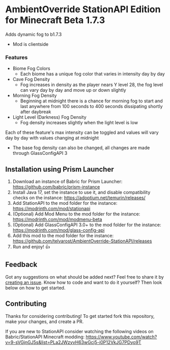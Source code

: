 # AmbientOverride StationAPI Edition for Minecraft Beta 1.7.3

Adds dynamic fog to b1.7.3
* Mod is clientside

### Features
- Biome Fog Colors
    - Each biome has a unique fog color that varies in intensity day by day
- Cave Fog Density
    - Fog increases in density as the player nears Y level 28, the fog level can vary day by day and move up or down slightly
- Morning Fog Density
    - Beginning at midnight there is a chance for morning fog to start and last anywhere from 100 seconds to 400 seconds dissipating shortly after daybreak
- Light Level (Darkness) Fog Density
    - Fog density increases slightly when the light level is low

Each of these feature's max intensity can be toggled and values will vary day by day with values changing at midnight
- The base fog density can also be changed, all changes are made through GlassConfigAPI 3

## Installation using Prism Launcher

1. Download an instance of Babric for Prism Launcher: https://github.com/babric/prism-instance
2. Install Java 17, set the instance to use it, and disable compatibility checks on the instance: https://adoptium.net/temurin/releases/
3. Add StationAPI to the mod folder for the instance: https://modrinth.com/mod/stationapi
4. (Optional) Add Mod Menu to the mod folder for the instance: https://modrinth.com/mod/modmenu-beta
5. (Optional) Add GlassConfigAPI 3.0+ to the mod folder for the instance: https://modrinth.com/mod/glass-config-api
6. Add this mod to the mod folder for the instance: https://github.com/telvarost/AmbientOverride-StationAPI/releases
7. Run and enjoy! 👍

## Feedback

Got any suggestions on what should be added next? Feel free to share it by [creating an issue](https://github.com/telvarost/AmbientOverride-StationAPI/issues/new). Know how to code and want to do it yourself? Then look below on how to get started.

## Contributing

Thanks for considering contributing! To get started fork this repository, make your changes, and create a PR. 

If you are new to StationAPI consider watching the following videos on Babric/StationAPI Minecraft modding: https://www.youtube.com/watch?v=9-sVGjnGJ5s&list=PLa2JWzyvH63wGcj5-i0P12VkJG7PDyo9T
